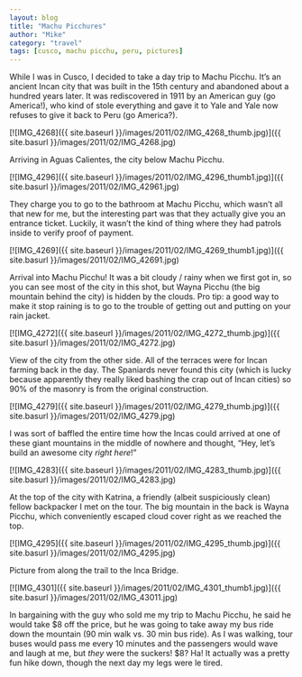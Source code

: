 ```yaml
---
layout: blog
title: "Machu Picchures"
author: "Mike"
category: "travel"
tags: [cusco, machu picchu, peru, pictures]
---
```


While I was in Cusco, I decided to take a day trip to Machu Picchu. It’s an ancient Incan city that was built in the 15th century and abandoned about a hundred years later. It was rediscovered in 1911 by an American guy (go America!), who kind of stole everything and gave it to Yale and Yale now refuses to give it back to Peru (go America?).

[![IMG_4268]({{ site.baseurl }}/images/2011/02/IMG_4268_thumb.jpg)]({{ site.basurl }}/images/2011/02/IMG_4268.jpg)

Arriving in Aguas Calientes, the city below Machu Picchu.

[![IMG_4296]({{ site.baseurl }}/images/2011/02/IMG_4296_thumb1.jpg)]({{ site.basurl }}/images/2011/02/IMG_42961.jpg)

They charge you to go to the bathroom at Machu Picchu, which wasn’t all that new for me, but the interesting part was that they actually give you an entrance ticket. Luckily, it wasn’t the kind of thing where they had patrols inside to verify proof of payment.

[![IMG_4269]({{ site.baseurl }}/images/2011/02/IMG_4269_thumb1.jpg)]({{ site.basurl }}/images/2011/02/IMG_42691.jpg)

Arrival into Machu Picchu! It was a bit cloudy / rainy when we first got in, so you can see most of the city in this shot, but Wayna Picchu (the big mountain behind the city) is hidden by the clouds. Pro tip: a good way to make it stop raining is to go to the trouble of getting out and putting on your rain jacket.

[![IMG_4272]({{ site.baseurl }}/images/2011/02/IMG_4272_thumb.jpg)]({{ site.basurl }}/images/2011/02/IMG_4272.jpg)

View of the city from the other side. All of the terraces were for Incan farming back in the day. The Spaniards never found this city (which is lucky because apparently they really liked bashing the crap out of Incan cities) so 90% of the masonry is from the original construction.

[![IMG_4279]({{ site.baseurl }}/images/2011/02/IMG_4279_thumb.jpg)]({{ site.basurl }}/images/2011/02/IMG_4279.jpg)

I was sort of baffled the entire time how the Incas could arrived at one of these giant mountains in the middle of nowhere and thought, “Hey, let’s build an awesome city *right here*!”

[![IMG_4283]({{ site.baseurl }}/images/2011/02/IMG_4283_thumb.jpg)]({{ site.basurl }}/images/2011/02/IMG_4283.jpg)

At the top of the city with Katrina, a friendly (albeit suspiciously clean) fellow backpacker I met on the tour. The big mountain in the back is Wayna Picchu, which conveniently escaped cloud cover right as we reached the top.

[![IMG_4295]({{ site.baseurl }}/images/2011/02/IMG_4295_thumb.jpg)]({{ site.basurl }}/images/2011/02/IMG_4295.jpg)

Picture from along the trail to the Inca Bridge.

[![IMG_4301]({{ site.baseurl }}/images/2011/02/IMG_4301_thumb1.jpg)]({{ site.basurl }}/images/2011/02/IMG_43011.jpg)

In bargaining with the guy who sold me my trip to Machu Picchu, he said he would take $8 off the price, but he was going to take away my bus ride down the mountain (90 min walk vs. 30 min bus ride). As I was walking, tour buses would pass me every 10 minutes and the passengers would wave and laugh at me, but *they* were the suckers! $8? Ha! It actually was a pretty fun hike down, though the next day my legs were le tired.